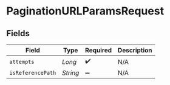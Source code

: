 # PaginationURLParamsRequest


## Fields

| Field              | Type               | Required           | Description        |
| ------------------ | ------------------ | ------------------ | ------------------ |
| `attempts`         | *Long*             | :heavy_check_mark: | N/A                |
| `isReferencePath`  | *String*           | :heavy_minus_sign: | N/A                |
